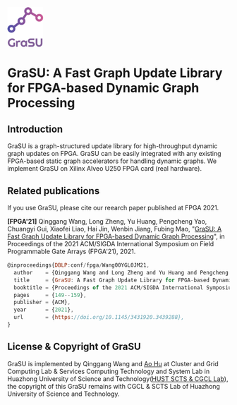 <img src="GraSU_free-file.png" width="16%" height="16%">

# GraSU: A Fast Graph Update Library for FPGA-based Dynamic Graph Processing

## Introduction

GraSU is a graph-structured update library for high-throughput dynamic graph updates on FPGA. GraSU can be easily integrated with any existing FPGA-based static graph accelerators for handling dynamic graphs. We implement GraSU on Xilinx Alveo U250 FPGA card (real hardware).

## Related publications

If you use GraSU, please cite our reearch paper published at FPGA 2021.

**\[FPGA'21\]** Qinggang Wang, Long Zheng, Yu Huang, Pengcheng Yao, Chuangyi Gui, Xiaofei Liao, Hai Jin, Wenbin Jiang, Fubing Mao, "[GraSU: A Fast Graph Update Library for FPGA-based Dynamic Graph Processing](https://dl.acm.org/doi/10.1145/3431920.3439288)", in Proceedings of the 2021 ACM/SIGDA International Symposium on Field Programmable Gate Arrays (FPGA'21), 2021. 

```javascript
@inproceedings{DBLP:conf/fpga/Wang00YGL0JM21,
  author    = {Qinggang Wang and Long Zheng and Yu Huang and Pengcheng Yao and Chuangyi Gui and Xiaofei Liao and Hai Jin and Wenbin Jiang and Fubing Mao},
  title     = {GraSU: A Fast Graph Update Library for FPGA-based Dynamic Graph Processing},
  booktitle = {Proceedings of the 2021 ACM/SIGDA International Symposium on Field Programmable Gate Arrays (FPGA'21)},
  pages     = {149--159},
  publisher = {ACM},
  year      = {2021},
  url       = {https://doi.org/10.1145/3431920.3439288},
}
```

## License & Copyright of GraSU
GraSU is implemented by Qinggang Wang and [Ao Hu](https://github.com/pauvrepetit) at Cluster and Grid Computing Lab & Services Computing Technology and System Lab in Huazhong University of Science and Technology([HUST SCTS & CGCL Lab](http://grid.hust.edu.cn/)), the copyright of this GraSU remains with CGCL & SCTS Lab of Huazhong University of Science and Technology.
